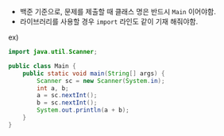 - 백준 기준으로, 문제를 제출할 때 클래스 명은 반드시 `Main` 이어야함.
- 라이브러리를 사용할 경우 `import` 라인도 같이 기재 해줘야함.   

ex) 
```java
import java.util.Scanner;

public class Main {
    public static void main(String[] args) {
        Scanner sc = new Scanner(System.in);
        int a, b;
        a = sc.nextInt();
        b = sc.nextInt();
        System.out.println(a + b);
    }
}
```